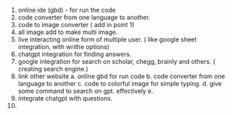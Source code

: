 1. online ide (gbd) - for run the code 
2. code converter from one language to another.
3. code to image converter ( add in point 1)
4. all image add to make multi image.
5. live interacting online form of multiple user. ( like google sheet integration, with writhe options)
6. chatgpt integration for finding answers.
7. google integration for search on scholar, chegg, brainly and others. ( creating search engine.)
8. link other website 
    a. online gbd for run code
    b. code converter from one language to another
    c. code to colorful image for simple typing.
    d. give some command to search on gpt. effectively
    e. 
9. integrate chatgpt with questions.
10. 